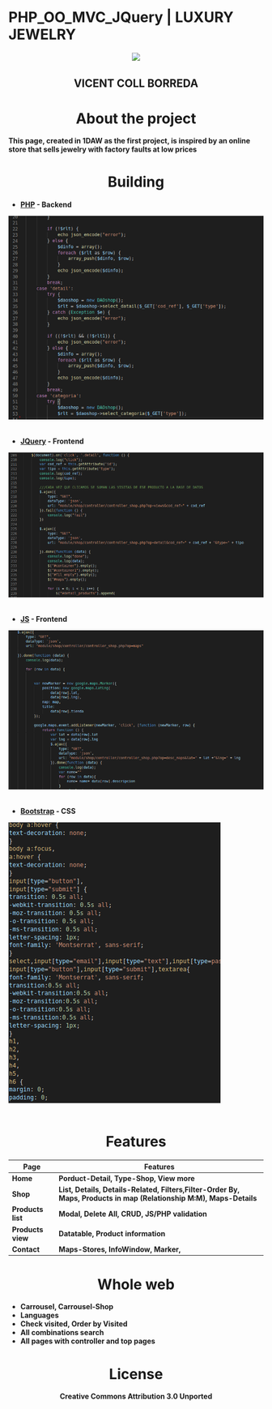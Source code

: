 # PHP_OO_MVC_JQuery | LUXURY JEWELRY

<p align="center">
<a href="https://github.com/viceentcb/PHP_OO_MVC_JQuery">
<img src="https://themes.zone/wp-content/uploads/2018/11/diamond-city-demo-image-2.png">
</a>
<h2 align="center"> <strong>VICENT COLL BORREDA<strong></h2>

</p>

<h1 align="center" ##>About the project</h1>
<p>This page, created in 1DAW as the first project, is inspired by an online store that sells jewelry with factory faults at low prices</p>

<h1 align="center" ##>Building</h1>

* [PHP] - Backend </br>
<a href="https://github.com/viceentcb/PHP_OO_MVC_JQuery">
<img src="view/images/php.png">
</a>
</br></br>

* [JQuery] - Frontend </br>

<a href="https://github.com/viceentcb/PHP_OO_MVC_JQuery">
<img src="view/images/jquery.png">
</a>
</br></br>


* [JS] - Frontend</br>

<a href="https://github.com/viceentcb/PHP_OO_MVC_JQuery">
<img src="view/images/js.png">
</a></br></br>


* [Bootstrap] - CSS </br>

<a href="https://github.com/viceentcb/PHP_OO_MVC_JQuery">
<img src="view/images/css.png">
</a></br></br>



[PHP]: <http://php.net/>
 [jQuery]: <http://jquery.com>
 [js]: <https://es.wikipedia.org/wiki/JavaScript>
 [Bootstrap]: <https://getbootstrap.com/>

<h1 align="center" ##>Features</h1>

| Page | Features |
|---------|-------------|
| Home | Porduct-Detail, Type-Shop, View more|
| Shop | List, Details, Details-Related, Filters,Filter-Order By, Maps, Products in map (Relationship M:M), Maps-Details |
| Products list |  Modal, Delete All, CRUD, JS/PHP validation|
| Products view | Datatable, Product information |
| Contact | Maps-Stores, InfoWindow, Marker, |



<h1 align="center" ##>Whole web</h1>

* Carrousel, Carrousel-Shop
* Languages
* Check visited, Order by Visited
* All combinations search 
* All pages with controller and top pages


<h1 align="center" ##>License</h1>

<p align="center" >Creative Commons Attribution 3.0 Unported</p